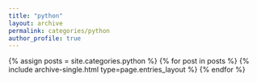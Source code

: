 ```yaml
---
title: "python"
layout: archive
permalink: categories/python
author_profile: true
---
```



{% assign posts = site.categories.python %}
{% for post in posts %} {% include archive-single.html type=page.entries_layout %} {% endfor %}
